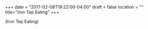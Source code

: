 +++
date = "2017-02-08T19:22:00-04:00"
draft = false
location = ""
title="Iron Tep Eating"
+++

(Iron Tep Eating)